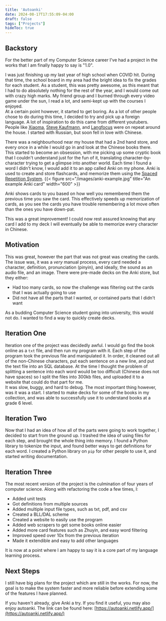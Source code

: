 ```yaml
---
title: 'Autoanki'
date: 2024-08-17T17:55:09-04:00
draft: false
tags: ["Projects"]
hideToc: true
---
```


## Backstory

For the better part of my Computer Science career I've had a project in the works that I am finally happy to say is \"1.0\".

I was just finishing up my last year of high school when COVID hit. During that time, the school board in my area had the bright idea to fix the grades for each student. As a student, this was pretty awesome, as this meant that I had to do absolutely nothing for the rest of the year, and I would come out with crazy high marks. My friend group and I burned through every video game under the sun, I read a lot, and semi-kept up with the courses I enjoyed.  
At a certain point however, it started to get boring. As a lot of other people chose to do during this time, I decided to try and pick up a foreign language. 
A lot of inspiration to do this came from different youtubers. People like [Xiaoma](https://www.youtube.com/@xiaomanyc), [Steve Kaufmann](https://www.youtube.com/@Thelinguist), and [Langfocus](https://www.youtube.com/@Langfocus) were on repeat around the house. 
I started with Russian, but soon fell in love with Chinese.  

There was a neighbourhood near my house that had a 2nd hand store, and every once in a while I would go in and look at the Chinese books there. 
This started to become an obsession, with me picking up some cryptic book that I couldn't understand just for the fun of it, translating character-by-character trying to get a glimpse into another world. 
Each time I found a word I didn't know, I would add it to an app called Anki on my phone. 
Anki is used to create and store flashcards, and memorize them using the [Spaced Repetition System](https://en.wikipedia.org/wiki/Spaced_repetition). 
{{< figure src="/images/anki-example.jpg" title="An example Anki card" width="600" >}}


Anki shows cards to you based on how well you remembered them the previous time you saw the card. This effectively speeds up memorization of cards, as you see the cards you have trouble remembering a lot move often than the ones you have down-pat.  

This was a great improvement! I could now rest assured knowing that any card I add to my deck I will eventually be able to memorize every character in Chinese.

## Motivation
This was great, however the part that was not great was creating the cards. 
The issue was, it was a *very* manual process, every card needed a character, definition, pronunciation (pinyin), and ideally, the sound as an audio file, and an image. 
There were pre-made decks on the Anki store, but they either:  
- Had too many cards, so now the challenge was filtering out the cards that I was actually going to use
- Did not have all the parts that I wanted, or contained parts that I didn't want  

As a budding Computer Science student going into university, this would not do. I wanted to find a way to quickly create decks.


## Iteration One
Iteration one of the project was decidedly awful. I would go find the book online as a `txt` file, and then run my program with it.
Each step of the program took the previous file and manipulated it. 
In order, it cleaned out all of the non-Chinese characters, put each sentence on a new line, and put the text file into an SQL database.
At the time I thought the problem of splitting a sentence into each word would be too difficult (Chinese does not have spaces) so I split the files into 300kb files, and uploaded it to a website that could do that part for me.  
It was slow, buggy, and hard to debug. The most important thing however, was it was a start. I started to make decks for some of the books in my collection, and was able to successfully use it to understand books at a grade 6 level.

## Iteration Two
Now that I had an idea of how all of the parts were going to work together, I decided to start from the ground up. I trashed the idea of using files for each step, and brought the whole thing into memory. I found a Python library to tokenize the input, and found better ways to get definitions for each word. I created a Python library on `pip` for other people to use it, and started writing documentation.

## Iteration Three
The most recent version of the project is the culmination of four years of computer science. Along with refactoring the code a few times, I:
- Added unit tests
- Got definitions from multiple sources
- Added multiple input file types, such as txt, pdf, and csv
- Created a BLL/DAL scheme
- Created a website to easily use the program
- Added web scrapers to get some books online easier
- Added more card features such as Zhuyin, and easy word filtering
- Improved speed over 10x from the previous iteration
- Made it extendible and easy to add other languages  

It is now at a point where I am happy to say it is a core part of my language learning process.

## Next Steps
I still have big plans for the project which are still in the works. For now, the goal is to make the system faster and more reliable before extending some of the features I have planned.

If you haven't already, give Anki a try. If you find it useful, you may also enjoy autoanki. The link can be found here:
[https://autoanki.netlify.app/](https://autoanki.netlify.app/)
